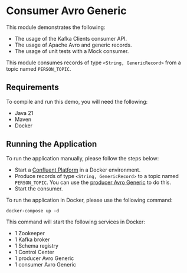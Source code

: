 # Consumer Avro Generic

This module demonstrates the following:

- The usage of the Kafka Clients consumer API.
- The usage of Apache Avro and generic records.
- The usage of unit tests with a Mock consumer.

This module consumes records of type `<String, GenericRecord>` from a topic named `PERSON_TOPIC`.

## Requirements

To compile and run this demo, you will need the following:

- Java 21
- Maven
- Docker

## Running the Application

To run the application manually, please follow the steps below:

- Start a [Confluent Platform](https://docs.confluent.io/platform/current/quickstart/ce-docker-quickstart.html#step-1-download-and-start-cp) in a Docker environment.
- Produce records of type `<String, GenericRecord>` to a topic named `PERSON_TOPIC`. You can use the [producer Avro Generic](../../kafka-producer-quickstarts/kafka-producer-avro-generic) to do this.
- Start the consumer.

To run the application in Docker, please use the following command:

```console
docker-compose up -d
```

This command will start the following services in Docker:

- 1 Zookeeper
- 1 Kafka broker
- 1 Schema registry
- 1 Control Center
- 1 producer Avro Generic
- 1 consumer Avro Generic
